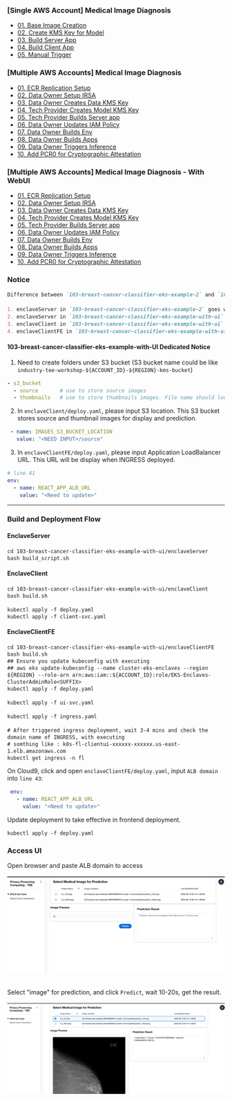 ### [Single AWS Account] Medical Image Diagnosis

- [01. Base Image Creation](/readmes/04_single_aws_account_medical_image_diagnosis/01_build_base_image.md)
- [02. Create KMS Key for Model](/readmes/04_single_aws_account_medical_image_diagnosis/02_create_model_kms.md)
- [03. Build Server App](/readmes/04_single_aws_account_medical_image_diagnosis/03_build_server_app.md)
- [04. Build Client App](/readmes/04_single_aws_account_medical_image_diagnosis/04_build_client_app.md)
- [05. Manual Trigger](/readmes/04_single_aws_account_medical_image_diagnosis/05_manual_trigger.md)

### [Multiple AWS Accounts] Medical Image Diagnosis

- [01. ECR Replication Setup](/readmes/05_multiple_aws_account_medical_image_diagnosis/01_ecr_replication.md)
- [02. Data Owner Setup IRSA](/readmes/05_multiple_aws_account_medical_image_diagnosis/02_data_owner_create_irsa.md)
- [03. Data Owner Creates Data KMS Key](/readmes/05_multiple_aws_account_medical_image_diagnosis/03_data_owner_create_data_kms_key.md)
- [04. Tech Provider Creates Model KMS Key](/readmes/05_multiple_aws_account_medical_image_diagnosis/04_tech_provider_create_model_kms_key.md)
- [05. Tech Provider Builds Server app](/readmes/05_multiple_aws_account_medical_image_diagnosis/05_tech_provider_create_server_app_image.md)
- [06. Data Owner Updates IAM Policy](/readmes/05_multiple_aws_account_medical_image_diagnosis/06_data_owner_update_iam_policy.md)
- [07. Data Owner Builds Env](/readmes/05_multiple_aws_account_medical_image_diagnosis/07_data_owner_build_env.md)
- [08. Data Owner Builds Apps](/readmes/05_multiple_aws_account_medical_image_diagnosis/08_data_owner_build_apps.md)
- [09. Data Owner Triggers Inference](/readmes/05_multiple_aws_account_medical_image_diagnosis/09_data_owner_inference.md)
- [10. Add PCR0 for Cryptographic Attestation](/readmes/05_multiple_aws_account_medical_image_diagnosis/10_add_pcr0_for_cryptographic_attestation.md)

### [Multiple AWS Accounts] Medical Image Diagnosis - With WebUI

- [01. ECR Replication Setup](/readmes/06_multiple_aws_account_medical_image_diagnosis_with_ui/01_ecr_replication.md)
- [02. Data Owner Setup IRSA](/readmes/06_multiple_aws_account_medical_image_diagnosis_with_ui/02_data_owner_create_irsa.md)
- [03. Data Owner Creates Data KMS Key](/readmes/06_multiple_aws_account_medical_image_diagnosis_with_ui/03_data_owner_create_data_kms_key.md)
- [04. Tech Provider Creates Model KMS Key](/readmes/06_multiple_aws_account_medical_image_diagnosis_with_ui/04_tech_provider_create_model_kms_key.md)
- [05. Tech Provider Builds Server app](/readmes/06_multiple_aws_account_medical_image_diagnosis_with_ui/05_tech_provider_create_server_app_image.md)
- [06. Data Owner Updates IAM Policy](/readmes/06_multiple_aws_account_medical_image_diagnosis_with_ui/06_data_owner_update_iam_policy.md)
- [07. Data Owner Builds Env](/readmes/06_multiple_aws_account_medical_image_diagnosis_with_ui/07_data_owner_build_env.md)
- [08. Data Owner Builds Apps](/readmes/06_multiple_aws_account_medical_image_diagnosis_with_ui/08_data_owner_build_apps.md)
- [09. Data Owner Triggers Inference](/readmes/06_multiple_aws_account_medical_image_diagnosis_with_ui/09_data_owner_inference.md)
- [10. Add PCR0 for Cryptographic Attestation](/readmes/06_multiple_aws_account_medical_image_diagnosis_with_ui/10_add_pcr0_for_cryptographic_attestation.md)

### Notice

```markdown
Difference between `103-breast-cancer-classifier-eks-example-2` and `103-breast-cancer-classifier-eks-example-with-ui`

1. enclaveServer in `103-breast-cancer-classifier-eks-example-2` goes with Image Decryption
2. enclaveServer in `103-breast-cancer-classifier-eks-example-with-ui` goes *WITHOUT* Image Decryption
3. enclaveClient in `103-breast-cancer-classifier-eks-example-with-ui` is a backend application (Flask based)
4. enclaveClientFE in `103-breast-cancer-classifier-eks-example-with-ui` is a frontend application (React based)
```

#### 103-breast-cancer-classifier-eks-example-with-UI Dedicated Notice

1. Need to create folders under S3 bucket (S3 bucket name could be
   like `industry-tee-workshop-${ACCOUNT_ID}-${REGION}-kms-bucket`)

```yaml
- s3_bucket
  - source       # use to store source images
  - thumbnails   # use to store thumbnails images. File name should look like "xxxx.png.thumbnail"
```

2. In `enclaveClient/deploy.yaml`, please input S3 location. This S3 bucket stores source and thumbnail images for
   display and prediction.<br/>

```yaml
 - name: IMAGES_S3_BUCKET_LOCATION
   value: "<NEED INPUT>/source"
```

3. In `enclaveClientFE/deploy.yaml`, please input Application LoadBalancer URL. This URL will be display when INGRESS
   deployed.

```yaml
# line 41
env:
  - name: REACT_APP_ALB_URL
    value: "<Need to update>"
```

---

### Build and Deployment Flow

#### EnclaveServer

```shell
cd 103-breast-cancer-classifier-eks-example-with-ui/enclaveServer
bash build_script.sh
```

#### EnclaveClient

```shell
cd 103-breast-cancer-classifier-eks-example-with-ui/enclaveClient
bash build.sh

kubectl apply -f deploy.yaml
kubectl apply -f client-svc.yaml
```

#### EnclaveClientFE

```shell
cd 103-breast-cancer-classifier-eks-example-with-ui/enclaveClientFE
bash build.sh
## Ensure you update kubeconfig with executing 
## aws eks update-kubeconfig --name cluster-eks-enclaves --region ${REGION} --role-arn arn:aws:iam::${ACCOUNT_ID}:role/EKS-Enclaves-ClusterAdminRole<SUFFIX>
kubectl apply -f deploy.yaml

kubectl apply -f ui-svc.yaml

kubectl apply -f ingress.yaml

# After triggered ingress deployment, wait 3-4 mins and check the domain name of INGRESS, with executing
# somthing like : k8s-fl-clientui-xxxxxx-xxxxxx.us-east-1.elb.amazonaws.com
kubectl get ingress -n fl
```

On Cloud9, click and open `enclaveClientFE/deploy.yaml`, input `ALB domain` into `line 43`:

```yaml
 env:
   - name: REACT_APP_ALB_URL
     value: "<Need to update>"
```

Update deployment to take effective in frontend deployment.

```shell
kubectl apply -f deploy.yaml
```

### Access UI

Open browser and paste ALB domain to access<br /><br />
![industryscenario-2-ui-overview.png](/static/industryscenario-2-ui-overview.png)<br /><br />

Select "image" for prediction, and click `Predict`, wait 10-20s, get the result.<br /><br />
![industryscenario-2-ui-result.png](/static/industryscenario-2-ui-result.png)<br /><br />